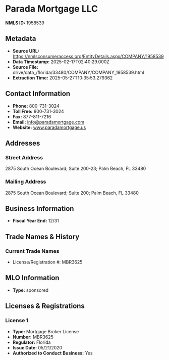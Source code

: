 # Parada Mortgage LLC

**NMLS ID:** 1958539

## Metadata
- **Source URL:** https://nmlsconsumeraccess.org/EntityDetails.aspx/COMPANY/1958539
- **Data Timestamp:** 2025-02-17T02:40:29.000Z
- **Source File:** drive/data_/florida/33480/COMPANY/COMPANY_1958539.html
- **Extraction Time:** 2025-05-27T10:35:53.279362

## Contact Information
- **Phone:** 800-731-3024
- **Toll Free:** 800-731-3024
- **Fax:** 877-811-7216
- **Email:** info@paradamortgage.com
- **Website:** www.paradamortgage.us

## Addresses
### Street Address
2875 South Ocean Boulevard; Suite 200-23; Palm Beach, FL 33480

### Mailing Address
2875 South Ocean Boulevard; Suite 200; Palm Beach, FL 33480

## Business Information
- **Fiscal Year End:** 12/31

## Trade Names & History
### Current Trade Names
- License/Registration #: MBR3625

## MLO Information
- **Type:** sponsored

## Licenses & Registrations

### License 1
- **Type:** Mortgage Broker License
- **Number:** MBR3625
- **Regulator:** Florida
- **Issue Date:** 05/21/2020
- **Authorized to Conduct Business:** Yes
